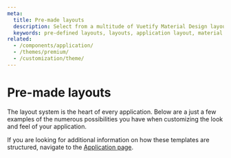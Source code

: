 ```yaml
---
meta:
  title: Pre-made layouts
  description: Select from a multitude of Vuetify Material Design layouts built to help kickstart your application.
  keywords: pre-defined layouts, layouts, application layout, material design layouts
related:
  - /components/application/
  - /themes/premium/
  - /customization/theme/
---
```


# Pre-made layouts

The layout system is the heart of every application. Below are a just a few examples of the numerous possibilities you have when customizing the look and feel of your application.

<entry-ad />

<alert type="info">If you are looking for additional information on how these templates are structured, navigate to the [Application page](/components/application/).</alert>

<layout-examples />

<backmatter />
